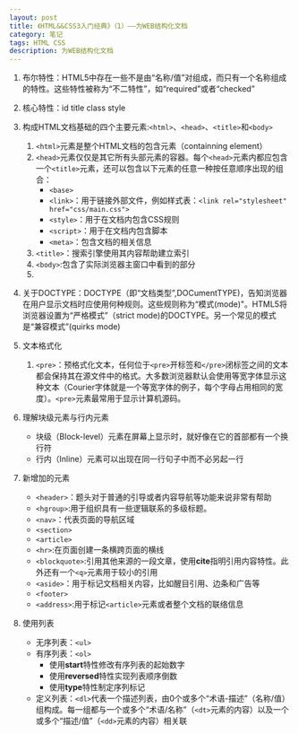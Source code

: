 ```yaml
---
layout: post
title: 《HTML&&CSS3入门经典》（1）——为WEB结构化文档
category: 笔记
tags: HTML CSS
description: 为WEB结构化文档
---
```


1. 布尔特性：HTML5中存在一些不是由“名称/值”对组成，而只有一个名称组成的特性。这些特性被称为“不二特性”，如“required”或者“checked”
2. 核心特性：id title class style
3. 构成HTML文档基础的四个主要元素:`<html>`、`<head>`、`<title>`和`<body>`

	1. `<html>`元素是整个HTML文档的包含元素（containning element）
	2. `<head>`元素仅仅是其它所有头部元素的容器。每个`<head>`元素内都应包含一个`<title>`元素，还可以包含以下元素的任意一种按任意顺序出现的组合：
		- `<base>`
		- `<link>`：用于链接外部文件，例如样式表：`<link rel="stylesheet" href="css/main.css">`
		- `<style>`：用于在文档内包含CSS规则
		- `<script>`：用于在文档内包含脚本
		- `<meta>`：包含文档的相关信息
	3. `<title>`：搜索引擎使用其内容帮助建立索引
	4. `<body>`:包含了实际浏览器主窗口中看到的部分
	5. 
4. 关于DOCTYPE：DOCTYPE（即“文档类型”,DOCumentTYPE)，告知浏览器在用户显示文档时应使用何种规则。这些规则称为“模式(mode)"。HTML5将浏览器设置为“严格模式”（strict mode)的DOCTYPE。另一个常见的模式是“兼容模式”(quirks mode)
5. 文本格式化
	1. `<pre>`：预格式化文本，任何位于`<pre>`开标签和`</pre>`闭标签之间的文本都会保持其在源文件中的格式。大多数浏览器默认会使用等宽字体显示这种文本（Courier字体就是一个等宽字体的例子，每个字母占用相同的宽度）。`<pre>`元素最常用于显示计算机源码。
6. 理解块级元素与行内元素
	- 块级（Block-level）元素在屏幕上显示时，就好像在它的首部都有一个换行符
	- 行内（Inline）元素可以出现在同一行句子中而不必另起一行
7. 新增加的元素
	- `<header>`：题头对于普通的引导或者内容导航等功能来说非常有帮助
	- `<hgroup>`:用于组织具有一些逻辑联系的多级标题。
	- `<nav>`：代表页面的导航区域
	- `<section>`
	- `<article>`
	- `<hr>`:在页面创建一条横跨页面的横线
	- `<blockquote>`:引用其他来源的一段文章，使用**cite**指明引用内容特性。此外还有一个`<q>`元素用于较小的引用
	- `<aside>`：用于标记文档相关内容，比如醒目引用、边条和广告等
	- `<footer>`
	- `<address>`:用于标记`<article>`元素或者整个文档的联络信息
8. 使用列表
	- 无序列表：`<ul>`
	- 有序列表：`<ol>`
		- 使用**start**特性修改有序列表的起始数字
		- 使用**reversed**特性实现列表顺序倒数
		- 使用**type**特性制定序列标记
	- 定义列表：`<dl>`代表一个描述列表，由0个或多个“术语-描述”（名称/值）组构成。每一组都与一个或多个“术语/名称”（`<dt>`元素的内容）以及一个或多个“描述/值”（`<dd>`元素的内容）相关联